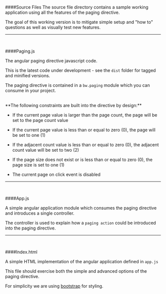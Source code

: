 ####Source Files
The source file directory contains a sample working application using all the features of the paging directive.

The goal of this working version is to mitigate simple setup and "how to" questions as well as visually test new features.

---
<br/>

####Paging.js

The angular paging directive javascript code.  

This is the latest code under development - see the `dist` folder for tagged and minified versions.

The paging directive is contained in a `bw.paging` module which you can consume in your project.

<br/>
**The following constraints are built into the directive by design:**

- If the current page value is larger than the page count, the page will be set to the page count value

- If the current page value is less than or equal to zero (0), the page will be set to one (1)

- If the adjacent count value is less than or equal to zero (0), the adjacent count value will be set to two (2)

- If the page size does not exist or is less than or equal to zero (0), the page size is set to one (1)

- The current page on click event is disabled

---
<br/>

####App.js

A simple angular application module which consumes the paging directive and introduces a single controller. 

The controller is used to explain how a `paging action` could be introduced into the paging directive.

---
<br/>

####Index.html

A simple HTML implementation of the angular application defined in `app.js`

This file should exercise both the simple and advanced options of the paging directive.

For simplicity we are using [bootstrap](http://getbootstrap.com/) for styling. 

